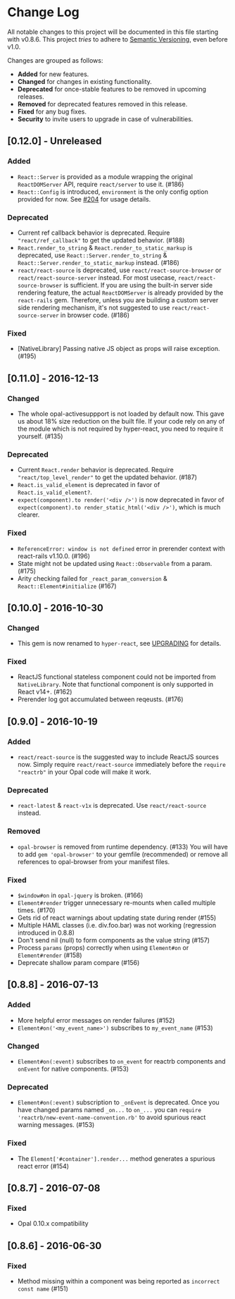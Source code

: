 # Change Log

All notable changes to this project will be documented in this file starting with v0.8.6.
This project *tries* to adhere to [Semantic Versioning](http://semver.org/), even before v1.0.

Changes are grouped as follows:
- **Added** for new features.
- **Changed** for changes in existing functionality.
- **Deprecated** for once-stable features to be removed in upcoming releases.
- **Removed** for deprecated features removed in this release.
- **Fixed** for any bug fixes.
- **Security** to invite users to upgrade in case of vulnerabilities.

<!--
Whitespace conventions:
- 4 spaces before ## titles
- 2 spaces before ### titles
- 1 spaces before normal text
 -->

## [0.12.0] - Unreleased

### Added

- `React::Server` is provided as a module wrapping the original `ReactDOMServer` API, require `react/server` to use it. (#186)
- `React::Config` is introduced, `environment` is the only config option provided for now. See [#204](https://github.com/ruby-hyperloop/hyper-react/issues/204) for usage details.

### Deprecated

- Current ref callback behavior is deprecated. Require `"react/ref_callback"` to get the updated behavior. (#188)
- `React.render_to_string` & `React.render_to_static_markup` is deprecated, use `React::Server.render_to_string` & `React::Server.render_to_static_markup` instead. (#186)
- `react/react-source` is deprecated, use `react/react-source-browser` or `react/react-source-server` instead. For most usecase, `react/react-source-browser` is sufficient. If you are using the built-in server side rendering feature, the actual `ReactDOMServer` is already provided by the `react-rails` gem. Therefore, unless you are building a custom server side rendering mechanism, it's not suggested to use `react/react-source-server` in browser code. (#186)

### Fixed

- [NativeLibrary] Passing native JS object as props will raise exception. (#195)


## [0.11.0] - 2016-12-13

### Changed

- The whole opal-activesuppport is not loaded by default now. This gave us about 18% size reduction on the built file. If your code rely on any of the module which is not required by hyper-react, you need to require it yourself. (#135)

### Deprecated

- Current `React.render` behavior is deprecated. Require `"react/top_level_render"` to get the updated behavior. (#187)
- `React.is_valid_element` is deprecated in favor of `React.is_valid_element?`.
- `expect(component).to render('<div />')` is now deprecated in favor of `expect(component).to render_static_html('<div />')`, which is much clearer.

### Fixed

- `ReferenceError: window is not defined` error in prerender context with react-rails v1.10.0. (#196)
- State might not be updated using `React::Observable` from a param. (#175)
- Arity checking failed for `_react_param_conversion` & `React::Element#initialize` (#167)


## [0.10.0] - 2016-10-30

### Changed

- This gem is now renamed to `hyper-react`, see [UPGRADING](UPGRADING.md) for details.

### Fixed

- ReactJS functional stateless component could not be imported from `NativeLibrary`. Note that functional component is only supported in React v14+.  (#162)
- Prerender log got accumulated between reqeusts. (#176)

## [0.9.0] - 2016-10-19

### Added

- `react/react-source` is the suggested way to include ReactJS sources now. Simply require `react/react-source` immediately before the `require "reactrb"` in your Opal code will make it work.

### Deprecated

- `react-latest` & `react-v1x` is deprecated. Use `react/react-source` instead.

### Removed

- `opal-browser` is removed from runtime dependency. (#133)  You will have to add `gem 'opal-browser'` to your gemfile (recommended) or remove all references to opal-browser from your manifest files.

### Fixed

- `$window#on` in `opal-jquery` is broken. (#166)
- `Element#render` trigger unnecessary re-mounts when called multiple times. (#170)
- Gets rid of react warnings about updating state during render (#155)
- Multiple HAML classes (i.e. div.foo.bar) was not working (regression introduced in 0.8.8)
- Don't send nil (null) to form components as the value string (#157)
- Process `params` (props) correctly when using `Element#on` or `Element#render` (#158)
- Deprecate shallow param compare (#156)


## [0.8.8] - 2016-07-13

### Added

- More helpful error messages on render failures (#152)
- `Element#on('<my_event_name>')` subscribes to `my_event_name` (#153)

### Changed

- `Element#on(:event)` subscribes to `on_event` for reactrb components and `onEvent` for native components. (#153)

### Deprecated

- `Element#on(:event)` subscription to `_onEvent` is deprecated. Once you have changed params named `_on...` to `on_...` you can `require 'reactrb/new-event-name-convention.rb'` to avoid spurious react warning messages. (#153)


### Fixed

- The `Element['#container'].render...` method generates a spurious react error (#154)




## [0.8.7] - 2016-07-08


### Fixed

- Opal 0.10.x compatibility


## [0.8.6] - 2016-06-30


### Fixed

- Method missing within a component was being reported as `incorrect const name` (#151)
